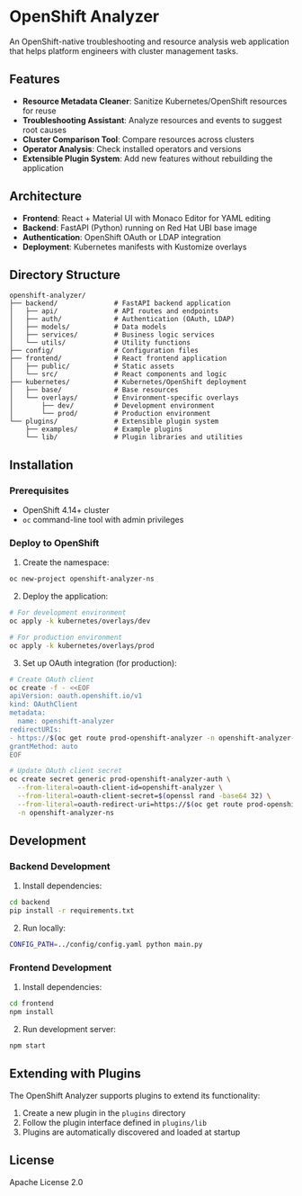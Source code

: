 # OpenShift Analyzer

An OpenShift-native troubleshooting and resource analysis web application that helps platform engineers with cluster management tasks.

## Features

- **Resource Metadata Cleaner**: Sanitize Kubernetes/OpenShift resources for reuse
- **Troubleshooting Assistant**: Analyze resources and events to suggest root causes
- **Cluster Comparison Tool**: Compare resources across clusters
- **Operator Analysis**: Check installed operators and versions
- **Extensible Plugin System**: Add new features without rebuilding the application

## Architecture

- **Frontend**: React + Material UI with Monaco Editor for YAML editing
- **Backend**: FastAPI (Python) running on Red Hat UBI base image
- **Authentication**: OpenShift OAuth or LDAP integration
- **Deployment**: Kubernetes manifests with Kustomize overlays

## Directory Structure

```
openshift-analyzer/
├── backend/              # FastAPI backend application
│   ├── api/              # API routes and endpoints
│   ├── auth/             # Authentication (OAuth, LDAP)
│   ├── models/           # Data models
│   ├── services/         # Business logic services
│   └── utils/            # Utility functions
├── config/               # Configuration files
├── frontend/             # React frontend application
│   ├── public/           # Static assets
│   └── src/              # React components and logic
├── kubernetes/           # Kubernetes/OpenShift deployment
│   ├── base/             # Base resources
│   └── overlays/         # Environment-specific overlays
│       ├── dev/          # Development environment
│       └── prod/         # Production environment
└── plugins/              # Extensible plugin system
    ├── examples/         # Example plugins
    └── lib/              # Plugin libraries and utilities
```

## Installation

### Prerequisites

- OpenShift 4.14+ cluster
- `oc` command-line tool with admin privileges

### Deploy to OpenShift

1. Create the namespace:

```bash
oc new-project openshift-analyzer-ns
```

2. Deploy the application:

```bash
# For development environment
oc apply -k kubernetes/overlays/dev

# For production environment
oc apply -k kubernetes/overlays/prod
```

3. Set up OAuth integration (for production):

```bash
# Create OAuth client
oc create -f - <<EOF
apiVersion: oauth.openshift.io/v1
kind: OAuthClient
metadata:
  name: openshift-analyzer
redirectURIs:
- https://$(oc get route prod-openshift-analyzer -n openshift-analyzer-ns -o jsonpath='{.spec.host}')/auth/callback
grantMethod: auto
EOF

# Update OAuth client secret
oc create secret generic prod-openshift-analyzer-auth \
  --from-literal=oauth-client-id=openshift-analyzer \
  --from-literal=oauth-client-secret=$(openssl rand -base64 32) \
  --from-literal=oauth-redirect-uri=https://$(oc get route prod-openshift-analyzer -n openshift-analyzer-ns -o jsonpath='{.spec.host}')/auth/callback \
  -n openshift-analyzer-ns
```

## Development

### Backend Development

1. Install dependencies:

```bash
cd backend
pip install -r requirements.txt
```

2. Run locally:

```bash
CONFIG_PATH=../config/config.yaml python main.py
```

### Frontend Development

1. Install dependencies:

```bash
cd frontend
npm install
```

2. Run development server:

```bash
npm start
```

## Extending with Plugins

The OpenShift Analyzer supports plugins to extend its functionality:

1. Create a new plugin in the `plugins` directory
2. Follow the plugin interface defined in `plugins/lib`
3. Plugins are automatically discovered and loaded at startup

## License

Apache License 2.0 